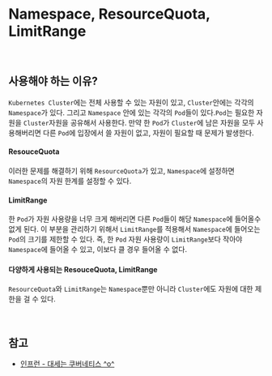 # Namespace, ResourceQuota, LimitRange

<br>

## 사용해야 하는 이유?

`Kubernetes Cluster`에는 전체 사용할 수 있는 자원이 있고, `Cluster`안에는 각각의 `Namespace`가 있다. 그리고 `Namespace` 안에 있는 각각의 `Pod`들이 있다.`Pod`는 필요한 자원을 `Cluster`자원을 공유해서 사용한다. 만약 한 `Pod`가 `Cluster`에 남은 자원을 모두 사용해버리면 다른 `Pod`에 입장에서 쓸 자원이 없고, 자원이 필요할 때 문제가 발생한다.

#### ResouceQuota

이러한 문제를 해결하기 위해 `ResourceQuota`가 있고, `Namespace`에 설정하면 `Namespace`의 자원 한계를 설정할 수 있다.

#### LimitRange

한 `Pod`가 자원 사용량을 너무 크게 해버리면 다른 `Pod`들이 해당 `Namespace`에 들어올수 없게 된다. 이 부분을 관리하기 위해서 `LimitRange`를 적용해서 `Namespace`에 들어오는 `Pod`의 크기를 제한할 수 있다. 즉, 한 `Pod` 자원 사용량이 `LimitRange`보다 작아야 `Namespace`에 들어올 수 있고, 이보다 클 경우 들어올 수 없다.

#### 다양하게 사용되는 ResouceQuota, LimitRange

`ResourceQuota`와 `LimitRange`는 `Namespace`뿐만 아니라 `Cluster`에도 자원에 대한 제한을 걸 수 있다.

<br>

## 참고

- [인프런 - 대세는 쿠버네티스 ^o^](https://www.inflearn.com/course/%EC%BF%A0%EB%B2%84%EB%84%A4%ED%8B%B0%EC%8A%A4-%EA%B8%B0%EC%B4%88)
